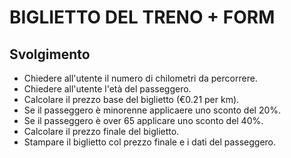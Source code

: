 # BIGLIETTO DEL TRENO + FORM

## Svolgimento

- Chiedere all'utente il numero di chilometri da percorrere.
- Chiedere all'utente l'età del passeggero.
- Calcolare il prezzo base del biglietto (€0.21 per km).
- Se il passeggero è minorenne applicaere uno sconto del 20%.
- Se il passeggero è over 65 applicare uno sconto del 40%.
- Calcolare il prezzo finale del biglietto.
- Stampare il biglietto col prezzo finale e i dati del passeggero.